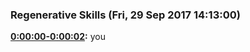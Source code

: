 ### Regenerative Skills  (Fri, 29 Sep 2017 14:13:00)
**[0:00:00-0:00:02](https://regenerativeskills.com/abundantedge-matt-powers/#t=0:00:00):**  you  